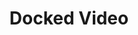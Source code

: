 ---
  id: "79"
  fieldLayoutId: "89"
  uid: "33256067-978b-404a-ae93-0edb9e9b3ef4"
  enabled: "1"
  archived: "0"
  dateCreated: "2017-09-29 05:48:54"
  dateUpdated: "2019-01-28 02:47:18"
  siteSettingsId: "79"
  slug: "pinned-video"
  siteId: "1"
  uri: "patterns/web/entry/pinned-video"
  enabledForSite: "1"
  sectionId: "2"
  typeId: "2"
  authorId: "1"
  postdateCreated: "2017-09-29 05:47:00"
  expirydateCreated: null
  contentId: "79"
  title: "Docked Video"
  field_allColorsComputed: null
  field_allColorsComputedIllustration: null
  field_allColorsComputedThumbnail: null
  field_appDescription: null
  field_appDescriptionSentiment: null
  field_audio: "0"
  field_authorFaq: null
  field_bgThumbPosition: "center center"
  field_body: null
  field_captureSize: null
  field_categoriesRaw: "visibility,\nmultitasking,"
  field_categoryInPlainText: null
  field_coldThumbTransform: null
  field_colorPalette: null
  field_contributorName: null
  field_contributorUrl: null
  field_coverColor: null
  field_dominantColor: null
  field_externalContributor: "0"
  field_fetchWebsiteData: null
  field_fullName: null
  field_gfycatSource: "FluidFarawayArcticseal"
  field_gif: "1"
  field_gumletUrl: null
  field_gumletUrlNoPreParse: null
  field_howHelps: "<p><strong>Multitasking</strong>. </p><p>The helpfulness of this solution from the user's perspective is debatable. Facebook is well known to exploit different mechanisms to drive engagement up. It's undeniable that this model can drive video engagement up and that would ultimately benefit Facebook's business.</p>\n<p>However, this solution is potentially helpful for users who want to multitask or that have developed multi-screen behaviors (like using a phone while watching TV). </p>\n<p>From a usability point of view, we could also argue that this solution helps the user to develop new content discovery mental models that rely on a combination of constant visibility and progressive content disclosure.</p>"
  field_howWorks: "<p>When users are watching a video that showed up on their newsfeed, they can hover over the video to reveal the play bar and a strip of actionable buttons. </p>\n<p>One of these buttons is an icon that resembles the final state of this solution. When hovering over the button, a tooltip with the text \"Continue watching while you use Facebook\" shows up. </p>\n<p>Both, the icon and the helper text, are cues used to explain the interaction behind this solution.</p>\n<p>These cues are crucial when introducing new solutions since they help users to establish mental models around the framed functionality.</p>\n<p>Upon clicking the button, a small video player fades-in and gets docked at the top right of the screen. One important detail to note here is that the new player will resume at the time at which the news feed player stops. Without this continuity the context would be lost, and the solution wouldn't be beneficial for the user.</p>\n<p>When the user scrolls, the video stays fixed at the top-right corner (following you as you scroll).</p>\n<p>There are some instances in which this interaction would get triggered automatically upon scrolling. The most notorious one is when the user un-mutes the video (Facebook assumes that there's engagement with the video). Once you scroll after un-muting, the video gets pinned automatically.</p>"
  field_iconColors: null
  field_iconComputedColors: null
  field_illustrationSource: null
  field_imagePathRaw: ""
  field_imageTextOcr: null
  field_depthArticleBody: null
  field_lpSentimentScore: null
  field_lpUrl: null
  field_mediaEmbed: "\n\n"
  field_mobileId: null
  field_mobileShotSrc: null
  field_newsObject: null
  field_pageFetchJsonString: null
  field_patternSrc: "Facebook"
  field_platformRaw: "Web"
  field_qualityDescription: null
  field_rawResponse: null
  field_readingDuration: null
  field_readingDurationSeconds: null
  field_readingEaseLevel: null
  field_readingEaseScore: null
  field_references: null
  field_screenshotColors: null
  field_screenshotComputedColors: null
  field_sourceFromArchive: null
  field_strategyDescription: null
  field_thumbColors: null
  field_thumbVideoUrl: "kcsi6"
  field_webDescription: null
  field_webTitle: null
  field_what: "<p>This is a solution that Facebook uses on their video feed experiences. When users are watching a video from their feed, they can pin that video and keep it visible while they continue scrolling down. </p>"
  root: null
  lft: null
  rgt: null
  level: null
  structureId: null
  layout: layouts/post.njk
---